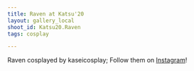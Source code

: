 ```yaml
---
title: Raven at Katsu'20
layout: gallery_local
shoot_id: Katsu20.Raven
tags: cosplay

---
```


Raven cosplayed by kaseicosplay; Follow them on [Instagram](https://www.instagram.com/kaseicosplay)!

